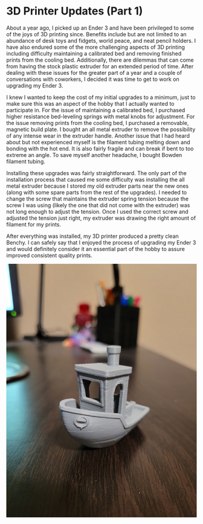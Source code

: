 # 3D Printer Updates (Part 1)

About a year ago, I picked up an Ender 3 and have been privileged to some of the joys of 3D printing since. Benefits include but are not limited to an abundance of desk toys and fidgets, world peace, and neat pencil holders. I have also endured some of the more challenging aspects of 3D printing including difficulty maintaining a calibrated bed and removing finished prints from the cooling bed. Additionally, there are dilemmas that can come from having the stock plastic extruder for an extended period of time. After dealing with these issues for the greater part of a year and a couple of conversations with coworkers, I decided it was time to get to work on upgrading my Ender 3.

I knew I wanted to keep the cost of my initial upgrades to a minimum, just to make sure this was an aspect of the hobby that I actually wanted to participate in. For the issue of maintaining a calibrated bed, I purchased higher resistance bed-leveling springs with metal knobs for adjustment. For the issue removing prints from the cooling bed, I purchased a removable, magnetic build plate. I bought an all metal extruder to remove the possibility of any intense wear in the extruder handle. Another issue that I had heard about but not experienced myself is the filament tubing melting down and bonding with the hot end. It is also fairly fragile and can break if bent to too extreme an angle. To save myself another headache, I bought Bowden filament tubing.

Installing these upgrades was fairly straightforward. The only part of the installation process that caused me some difficulty was installing the all metal extruder because I stored my old extruder parts near the new ones (along with some spare parts from the rest of the upgrades). I needed to change the screw that maintains the extruder spring tension because the screw I was using (likely the one that did not come with the extruder) was not long enough to adjust the tension. Once I used the correct screw and adjusted the tension just right, my extruder was drawing the right amount of filament for my prints.

After everything was installed, my 3D printer produced a pretty clean Benchy. I can safely say that I enjoyed the process of upgrading my Ender 3 and would definitely consider it an essential part of the hobby to assure improved consistent quality prints.

![3D Benchy](/src/pages/blog/blog_images/3DBenchy.jpg)

